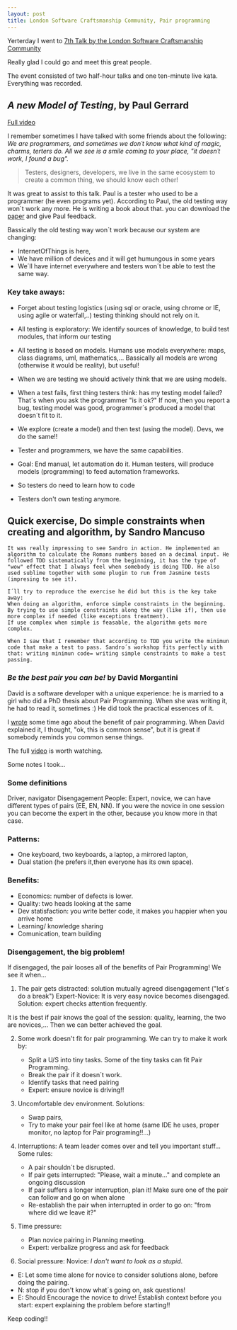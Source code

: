 ```yaml
---
layout: post
title: London Software Craftsmanship Community, Pair programming
---
```


Yerterday I went to [7th Talk by the London Software Craftsmanship Community](http://www.meetup.com/london-software-craftsmanship/events/212202712/)

Really glad I could go and meet this great people.

The event consisted of two half-hour talks and one ten-minute live kata. Everything was recorded.

## _A new Model of Testing_, by Paul Gerrard

[Full video](https://skillsmatter.com/skillscasts/5818-a-new-model-of-testing)

I remember sometimes I have talked with some friends about the following: 
_We are programmers, and sometimes we don´t know what kind of magic, charms, terters do. All we see is a smile coming to your place, "it doesn´t work, I found a bug"._

> Testers, designers, developers, we live in the same ecosystem to create a common thing, we should know each other!

It was great to assist to this talk. Paul is a tester who used to be a programmer (he even programs yet).
According to Paul, the old testing way won´t work any more. He is writing a book about that. you can download the [paper](http://dev.sp.qa/download/newModel/NMIntro) and give Paul feedback.

Bassically the old testing way won´t work because our system are changing:
- InternetOfThings is here,
- We have million of devices and it will get humungous in some years
- We´ll have internet everywhere and testers won´t be able to test the same way.

### Key take aways:

- Forget about testing logistics (using sql or oracle, using chrome or IE, using agile or waterfall,..) testing thinking should not rely on it.

+ All testing is exploratory: We identify sources of knowledge, to build test modules, that inform our testing

- All testing is based on models. Humans use models everywhere: maps, class diagrams, uml, mathematics,... Bassically all models are wrong (otherwise it would be reality), but useful!

+ When we are testing we should actively think that we are using models.

- When a test fails, first thing testers think: has my testing model failed? That´s when you ask the programmer "is it ok?" If now, then you report a bug, testing model was good, programmer´s produced a model that doesn´t fit to it.

+ We explore (create a model) and then test (using the model). Devs, we do the same!!

- Tester and programmers, we have the same capabilities.

+ Goal: End manual, let automation do it. Human testers, will produce models (programming) to feed automation frameworks.

- So testers do need to learn how to code

+ Testers don't own testing anymore.

## Quick exercise, Do simple constraints when creating and algorithm, by Sandro Mancuso

```
It was really impressing to see Sandro in action. He implemented an algorithm to calculate the Romans numbers based on a decimal input. He followed TDD sistematically from the beginning, it has the type of "wow" effect that I always feel when somebody is doing TDD. He also used sublime together with some plugin to run from Jasmine tests (impresing to see it).

I´ll try to reproduce the exercise he did but this is the key take away:
When doing an algorithm, enforce simple constraints in the beginning. By trying to use simple constraints along the way (like if), then use more complex if needed (like exceptions treatment).
If use complex when simple is feasable, the algorithm gets more complex.

When I saw that I remember that according to TDD you write the minimun code that make a test to pass. Sandro´s workshop fits perfectly with that: writing minimun code= writing simple constraints to make a test passing.
```

### _Be the best pair you can be!_ by David Morgantini

David is a software developer with a unique experience: he is married to a girl who did a PhD thesis about Pair Programming. When she was writing it, he had to read it, sometimes :)
He did took the practical essences of it. 

I [wrote](http://runxfun.blogspot.co.uk/2012/12/software-creation-using-collaborationii.html) some time ago about the benefit of pair programming. When David explained it, I thought, "ok, this is common sense", but it is great if somebody reminds you common sense things.

The full [video](https://skillsmatter.com/skillscasts/5859-be-the-best-pair-you-can-be) is worth watching.

Some notes I took...

### Some definitions

Driver, navigator
Disengagement
People: Expert, novice, we can have different types of pairs (EE, EN, NN). If you were the novice in one session you can become the expert in the other, because you know more in that case.

### Patterns:

- One keyboard, two keyboards, a laptop, a mirrored lapton,
- Dual station (he prefers it,then everyone has its own space).

### Benefits:

- Economics: number of defects is lower.
- Quality: two heads looking at the same
- Dev statisfaction: you write better code, it makes you happier when you arrive home
- Learning/ knowledge sharing
- Comunication, team building

### Disengagement, the big problem!

If disengaged, the pair looses all of the benefits of Pair Programming!
We see it when...

1. The pair gets distracted: solution mutually agreed disengagement ("let´s do a break")
Expert-Novice: It is very easy novice becomes disengaged. Solution: expert checks attention frequently.

It is the best if pair knows the goal of the session: quality, learning, the two are novices,... Then we can better achieved the goal.

2. Some work doesn't fit for pair programming. We can try to make it work by:

	- Split a U/S into tiny tasks. Some of the tiny tasks can fit Pair Programming.
	- Break the pair if it doesn´t work.
	- Identify tasks that need pairing
	- Expert: ensure novice is driving!! 

3. Uncomfortable dev environment. Solutions: 

	- Swap pairs, 
	- Try to make your pair feel like at home (same IDE he uses, proper monitor, no laptop for Pair programing!!...)

4. Interruptions: A team leader comes over and tell you important stuff... 
Some rules:

	- A pair shouldn´t be disrupted.
	- If pair gets interrupted: "Please, wait a minute..." and complete an ongoing discussion
	- If pair suffers a longer interruption, plan it! Make sure one of the pair can follow and go on when alone
	- Re-establish the pair when interrupted in order to go on: "from where did we leave it?"

5. Time pressure:

	- Plan novice pairing in Planning meeting.
	- Expert: verbalize progress and ask for feedback

6. Social pressure:
Novice: _I don't want to look as a stupid_.

- E: Let some time alone for novice to consider solutions alone, before doing the pairing.
- N: stop if you don't know what´s going on, ask questions!
- E: Should Encourage the novice to drive!
		Establish context before you start: expert explaining the problem before starting!!

Keep coding!!


